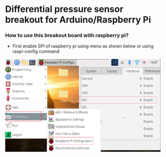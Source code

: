 # Differential pressure sensor breakout for Arduino/Raspberry Pi

### How to use this breakout board with raspberry pi?

* First enable SPI of raspberry pi using menu as shown below or using raspi-config command

<img src="images/raspi-configuration-spi.PNG" height="300" width="500" />
